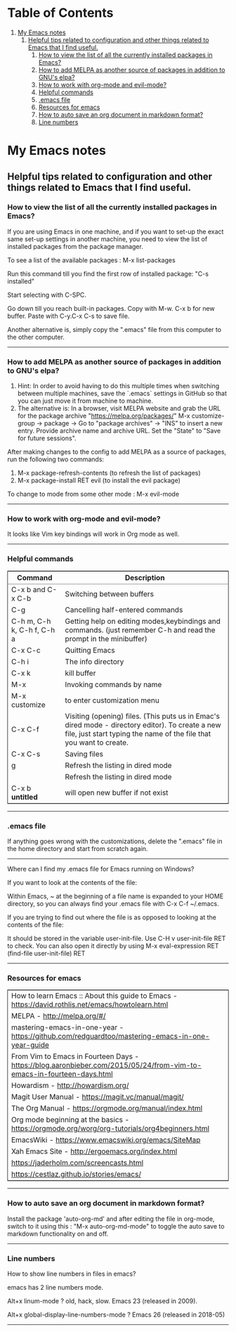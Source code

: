 
# Table of Contents

1.  [My Emacs notes](#org2f011a0)
    1.  [Helpful tips related to configuration and other things related to Emacs that I find useful.](#orgf72d710)
        1.  [How to view the list of all the currently installed packages in Emacs?](#org679b5f7)
        2.  [How to add MELPA as another source of packages in addition to GNU's elpa?](#org7595b8a)
        3.  [How to work with org-mode and evil-mode?](#orga6e6107)
        4.  [Helpful commands](#org770e1f7)
        5.  [.emacs file](#org25b799e)
        6.  [Resources for emacs](#org427d64b)
        7.  [How to auto save an org document in markdown format?](#org5f091a0)
        8.  [Line numbers](#org43c07db)


<a id="org2f011a0"></a>

# My Emacs notes


<a id="orgf72d710"></a>

## Helpful tips related to configuration and other things related to Emacs that I find useful.


<a id="org679b5f7"></a>

### How to view the list of all the currently installed packages in Emacs?

If you are using Emacs in one machine, and if you want to set-up the exact same set-up settings in another machine, you need to view the list of installed packages from the package manager.

To see a list of the available packages : M-x list-packages

Run this command till you find the first row of installed package: "C-s installed"

Start selecting with C-SPC.

Go down till you reach built-in packages. Copy with M-w. C-x b for new buffer. Paste with C-y.C-x C-s to save file.

Another alternative is, simply copy the ".emacs" file from this computer to the other computer.

---


<a id="org7595b8a"></a>

### How to add MELPA as another source of packages in addition to GNU's elpa?

1.  Hint: In order to avoid having to do this multiple times when switching between multiple machines, save the \`.emacs\` settings in GitHub so that you can just move it from machine to machine.
2.  The alternative is: In a browser, visit MELPA website and grab the URL for the package archive "<https://melpa.org/packages/>"
    M-x customize-group -> package -> Go to "package archives" -> "INS" to insert a new entry. Provide archive name and archive URL. Set the "State" to "Save for future sessions".

After making changes to the config to add MELPA as a source of packages, run the following two commands:

1.  M-x package-refresh-contents (to refresh the list of packages)
2.  M-x package-install RET evil (to install the evil package)

To change to mode from some other mode : M-x evil-mode

---


<a id="orga6e6107"></a>

### How to work with org-mode and evil-mode?

It looks like Vim key bindings will work in Org mode as well.

---


<a id="org770e1f7"></a>

### Helpful commands

<table border="2" cellspacing="0" cellpadding="6" rules="groups" frame="hsides">


<colgroup>
<col  class="org-left" />

<col  class="org-left" />
</colgroup>
<thead>
<tr>
<th scope="col" class="org-left">Command</th>
<th scope="col" class="org-left">Description</th>
</tr>
</thead>

<tbody>
<tr>
<td class="org-left">C-x b and C-x C-b</td>
<td class="org-left">Switching between buffers</td>
</tr>


<tr>
<td class="org-left">C-g</td>
<td class="org-left">Cancelling half-entered commands</td>
</tr>


<tr>
<td class="org-left">C-h m, C-h k, C-h f, C-h a</td>
<td class="org-left">Getting help on editing modes,keybindings and commands. (just remember C-h and read the prompt in the minibuffer)</td>
</tr>


<tr>
<td class="org-left">C-x C-c</td>
<td class="org-left">Quitting Emacs</td>
</tr>


<tr>
<td class="org-left">C-h i</td>
<td class="org-left">The info directory</td>
</tr>


<tr>
<td class="org-left">C-x k</td>
<td class="org-left">kill buffer</td>
</tr>


<tr>
<td class="org-left">M-x</td>
<td class="org-left">Invoking commands by name</td>
</tr>


<tr>
<td class="org-left">M-x customize</td>
<td class="org-left">to enter customization menu</td>
</tr>


<tr>
<td class="org-left">C-x C-f</td>
<td class="org-left">Visiting (opening) files. (This puts us in Emac's dired mode - directory editor). To create a new file, just start typing the name of the file that you want to create.</td>
</tr>


<tr>
<td class="org-left">C-x C-s</td>
<td class="org-left">Saving files</td>
</tr>


<tr>
<td class="org-left">g</td>
<td class="org-left">Refresh the listing in dired mode</td>
</tr>


<tr>
<td class="org-left">&#xa0;</td>
<td class="org-left">Refresh the listing in dired mode</td>
</tr>


<tr>
<td class="org-left">C-x b <b>untitled</b></td>
<td class="org-left">will open new buffer if not exist</td>
</tr>
</tbody>
</table>

---


<a id="org25b799e"></a>

### .emacs file

If anything goes wrong with the customizations, delete the ".emacs" file in the home directory and start from scratch again.

---

Where can I find my .emacs file for Emacs running on Windows?

If you want to look at the contents of the file:

Within Emacs, ~ at the beginning of a file name is expanded to your HOME directory, so you can always find your .emacs file with C-x C-f ~/.emacs.

If you are trying to find out where the file is as opposed to looking at the contents of the file:

It should be stored in the variable user-init-file. Use C-H v user-init-file RET to check. You can also open it directly by using M-x eval-expression RET (find-file user-init-file) RET

---


<a id="org427d64b"></a>

### Resources for emacs

<table border="2" cellspacing="0" cellpadding="6" rules="groups" frame="hsides">


<colgroup>
<col  class="org-left" />
</colgroup>
<tbody>
<tr>
<td class="org-left">How to learn Emacs :: About this guide to Emacs - <a href="https://david.rothlis.net/emacs/howtolearn.html">https://david.rothlis.net/emacs/howtolearn.html</a></td>
</tr>


<tr>
<td class="org-left">MELPA - <a href="http://melpa.org/#/">http://melpa.org/#/</a></td>
</tr>


<tr>
<td class="org-left">mastering-emacs-in-one-year - <a href="https://github.com/redguardtoo/mastering-emacs-in-one-year-guide">https://github.com/redguardtoo/mastering-emacs-in-one-year-guide</a></td>
</tr>


<tr>
<td class="org-left">From Vim to Emacs in Fourteen Days - <a href="https://blog.aaronbieber.com/2015/05/24/from-vim-to-emacs-in-fourteen-days.html">https://blog.aaronbieber.com/2015/05/24/from-vim-to-emacs-in-fourteen-days.html</a></td>
</tr>


<tr>
<td class="org-left">Howardism - <a href="http://howardism.org/">http://howardism.org/</a></td>
</tr>


<tr>
<td class="org-left">Magit User Manual - <a href="https://magit.vc/manual/magit/">https://magit.vc/manual/magit/</a></td>
</tr>


<tr>
<td class="org-left">The Org Manual - <a href="https://orgmode.org/manual/index.html">https://orgmode.org/manual/index.html</a></td>
</tr>


<tr>
<td class="org-left">Org mode beginning at the basics - <a href="https://orgmode.org/worg/org-tutorials/org4beginners.html">https://orgmode.org/worg/org-tutorials/org4beginners.html</a></td>
</tr>


<tr>
<td class="org-left">EmacsWiki - <a href="https://www.emacswiki.org/emacs/SiteMap">https://www.emacswiki.org/emacs/SiteMap</a></td>
</tr>


<tr>
<td class="org-left">Xah Emacs Site - <a href="http://ergoemacs.org/index.html">http://ergoemacs.org/index.html</a></td>
</tr>


<tr>
<td class="org-left"><a href="https://jaderholm.com/screencasts.html">https://jaderholm.com/screencasts.html</a></td>
</tr>


<tr>
<td class="org-left"><a href="https://cestlaz.github.io/stories/emacs/">https://cestlaz.github.io/stories/emacs/</a></td>
</tr>
</tbody>
</table>

---


<a id="org5f091a0"></a>

### How to auto save an org document in markdown format?

Install the package 'auto-org-md' and after editing the file in org-mode, switch to it using this : "M-x auto-org-md-mode" to toggle the auto save to markdown functionality on and off.

---


<a id="org43c07db"></a>

### Line numbers

How to show line numbers in files in emacs?

emacs has 2 line numbers mode.

Alt+x linum-mode ? old, hack, slow. Emacs 23 (released in 2009).

Alt+x global-display-line-numbers-mode ? Emacs 26 (released in 2018-05)

---


